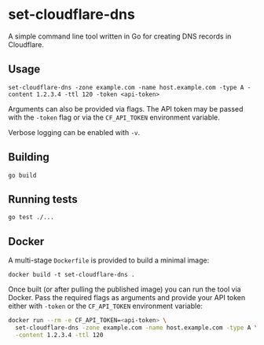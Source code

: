 # set-cloudflare-dns

A simple command line tool written in Go for creating DNS records in Cloudflare.

## Usage

```
set-cloudflare-dns -zone example.com -name host.example.com -type A -content 1.2.3.4 -ttl 120 -token <api-token>
```

Arguments can also be provided via flags. The API token may be passed with the `-token` flag or via the `CF_API_TOKEN` environment variable.

Verbose logging can be enabled with `-v`.

## Building

```
go build
```

## Running tests

```
go test ./...
```

## Docker

A multi-stage `Dockerfile` is provided to build a minimal image:

```
docker build -t set-cloudflare-dns .
```

Once built (or after pulling the published image) you can run the tool via
Docker. Pass the required flags as arguments and provide your API token either
with `-token` or the `CF_API_TOKEN` environment variable:

```bash
docker run --rm -e CF_API_TOKEN=<api-token> \
  set-cloudflare-dns -zone example.com -name host.example.com -type A \
  -content 1.2.3.4 -ttl 120
```


